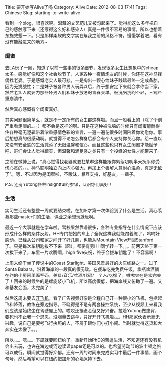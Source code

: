 Title: 要开始写Alive了吗
Category: Alive
Date: 2012-08-03 17:41
Tags: Chinese
Slug: starting-to-write-alive

看到一个blog，很喜欢啊。潜藏的文艺范儿又被勾起来了。觉得能这么多年把自己的感触写下来（还写得这么好和感染人）真是一件很不容易的事情，所以也想着东施效颦一下。只是那样柔软的文字实在与我之前的风格不符，慢慢学着吧，看有没有能融进来的地方~

### 闺蜜

去LA玩了一圈，知道了以前一些事的很多细节，发现很多女生比想象中的cheap太多。感觉好像和这个社会脱节了，人家各种一夜情炮友的时候，你还在这神马择偶找老婆。于是感慨老实人最可悲，一是掏出一颗心给妹子践踏最终一定成备胎，因为无挑战性；二是妹子被各种男人玩弄以后，终于想安定下来就会拿你当下家，然后老实人就要为那些坏男人们和妹子放荡的青春买单。被洗脑洗的不轻，三观严重崩溃中。

然后真心感慨有个闺蜜真好。

其实问题很简单么，就是不一定所有的女生都这样啦。而且一般看上的（除了个别严重看走眼的。。。）都不会是这样的啊。只是在这种被洗脑的时候只有闺蜜能耐得住各种毫无逻辑带着浓重感情色彩的宣言，一遍一遍花很多时间陪着你劝慰你。事后想想真的很感动啊。就觉得不论怎么样身后都会有个人支持你关心你。给一直以来没有安全感的生活凭添了无限温馨和信心。而且这些也只有女生闺蜜才能赋予吧，哥们会让人觉得踏实，但温馨和满足感之类只有一个投缘的女性才能带来了。

之前在微博上说，"真心觉得找老婆就要找某琳这样能跟你絮絮叨叨半天抚平你受伤心灵的。。。神马聪明独立向上内心强大，再加上个善解人意耐心温柔，真是无敌了"。嗯，不过因为是闺蜜啦，不暧昧，相互支持，好基友，一辈子。

P.S. 还有Yutong各种insightful的参谋，认识你们真好！

### 生活

实习生活还有整整一周就要结束啦。在加州才第一次体验到了什么是生活。真心羡慕那些master们的生活，课业之余想玩就玩啊。

最近一个大事就是在学车啦。驾校果然靠谱很多，各种专业指导在什么情况下应该形成什么样的条件反射。HH专门把她的车上了全保这样我就能蹭着练了，呜呜好感动。已经从公司和家之间开了好几趟，也能从Mountain View开回Stanford了。只是每次车钥匙拔不下来（囧），都要有劳HH同学转一下。。。前两天终于第一次拔下来了，车里一片欢腾啊，high five庆祝，终于会拔车钥匙了！不容易啊！

上周末终于坐了传说中的Coast Starlight，美国风景最好的火车线路之一。过了Santa Babara，沿着海岸的一段真的很无敌。在餐车吃完免费午饭，拿瓶啤酒躺在约的小房间里面写码，美景/音乐/啤酒/代码/一个人/吃撑了，嗷嗷实在是太完美了！回来的时候坐的是螺旋浆小飞机，所以高度很低，把海岸线又俯瞰了一遍。又和基友会面，太完美了！

然后这周末要去[开飞机](https://yage.ai/faqs-to-learning-to-fly.html)，看了广告视频好像是全程自己开一种很小的飞机，包括起飞和降落，教练在旁边指导。不晓得是不是有两套操控系统，至少从视频上来看我们应该是始终坐在驾驶座上的。哎哎还挺忐忑但又好兴奋。拉着Yutong做垫背，要死也不止我一个恩恩。没胆量去跳伞，只好开开飞机啦。。。HH那家伙表示毫无兴趣，说自己是要考飞行执照的人，不屑于跟你们小打小闹。当时就觉得这货和大奔实在太像了。。。

所以。。。嗯。。。下周就要回纽约了。重新开始PhD的苦逼生活，不知道还有没有机会出去玩，也许在海边或河边读读paper还是可以的。也希望劳动节的波士顿之旅可以成行。瞬间就觉得好抑郁。还有一周的时间来完成实习中最后一件事情，画个句号，然后希望可以在纽约把加州的心境保持下去。
